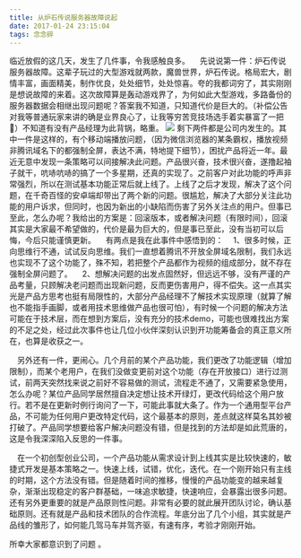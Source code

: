 ```yaml
---
title: 从炉石传说服务器故障说起
date: 2017-01-24 23:15:04
tags: 念念碎
---
```

 临近放假的这几天，发生了几件事，令我感触良多。
 先说说第一件：炉石传说服务器故障。这辈子玩过的大型游戏就两款，魔兽世界，炉石传说。格局宏大，剧情丰富，画面精美，制作优良，处处细节，处处惊喜。夸的我都词穷了，其实刚刚是想说故障的来着。这次故障算是轰动游戏界了，为何如此大型游戏，多路备份的服务器数据会相继出现问题呢？答案我不知道，只知道代价是巨大的。（补偿公告对我等普通玩家来讲的确是业界良心了，让我等穷苦竞技场选手着实暴富了一把🤦‍）不知道有没有产品经理为此背锅，略重。
![](//cdn.monniya.com/2017/updatebug-00.jpg )
剩下两件都是公司内发生的。其中一件是这样的，有个移动端播放问题，（因为微信浏览器的某条霸权，播放视频非腾讯域名下的都强制全屏，表达不满，特地提下细节），困扰产品将近一年。最近无意中发现一条策略可以间接解决此问题。产品很兴奋，技术很兴奋，遂撸起袖子就干，吭哧吭哧的搞了一个多星期，还真的实现了。之前客户对此功能的呼声非常强烈，所以在测试基本功能正常后就上线了。上线了之后才发现，解决了这个问题，在千奇百怪的安卓端却带出了两个新的问题。很尴尬，解决了大部分关注此功能的用户诉求，但同时，也因为新出的小缺陷而伤害了另外关注点的用户。但事已至此，怎么办呢？我给出的方案是：回滚版本，或者解决问题（有限时间），回滚其实是大家最不希望做的，代价是最为巨大的，但是事已至此，没有当初可以后悔，今后只能谨慎更新。
 有两点是我在此事件中感悟到的：
 1、很多时候，正向思维行不通，试试反向思维。我们一直想着腾讯不开放全屏域名限制，我们永远也实现不了这个功能了，殊不知，若把整个产品都作为视频的组成部分，就不存在强制全屏问题了。
 2、想解决问题的出发点固然好，但远远不够，没有严谨的产品考量，只顾解决老问题而出现新问题，反而更伤害用户，得不偿失。这一点其实光是产品方思考也挺有局限性的，大部分产品经理不了解技术实现原理（就算了解也不能指手画脚，或者用技术思维做产品也很可怕），有时候一个问题的解决方法可能在于技术层，而在想到方案后，没有充分的技术demo，可能也很难找出方案的不足之处，经过此次事件也让几位小伙伴深刻认识到开功能筹备会的真正意义所在，也算是收获之一。

 另外还有一件，更闹心。几个月前的某个产品功能，我们更改了功能逻辑（增加限制），而某个老用户，在我们没做变更前对这个功能（存在开放接口）进行过测试，前两天突然找来说之前好不容易做的测试，流程走不通了，又需要紧急使用，怎么办呢？某位产品同学居然擅自决定想让技术开绿灯，更改代码给这个用户放行。若不是在更新时例行询问了一下，可能此事就大条了。作为一个通用型平台产品，不可能为任何用户更改特定代码，这个最基本的原则，差点就这样莫名其妙被打破了。产品同学想要给客户解决问题没有错，但是找到的方法却是如此荒唐的，这是令我深深陷入反思的一件事。

 在一个初创型创业公司，一个产品功能从需求设计到上线其实是比较快速的，敏捷式开发是基本策略之一。快速上线，试错，优化，迭代。在一个刚开始只有主线的时期，这个方法没有错。但是随着时间的推移，慢慢的产品功能变的越来越复杂，渐渐出现稳定的客户群基础，一味追求敏捷，快速响应，会暴露出很多问题。还有另外更重要的就是产品原则性问题。非常有必要的就此展开团队讨论，确认基础原则。还有就是产品和技术团队的合作流程。年底分出了几个小组，其实就是产品线的雏形了，如何能几驾马车并驾齐驱，有速有序，考验才刚刚开始。

所幸大家都意识到了问题 。




